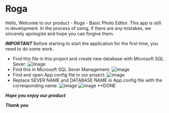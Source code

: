 # Roga
Hello, Welcome to our product - Roga - Basic Photo Editor.
This app is still in development. In the process of using, if there are any mistakes, we sincerely apologize and hope you can forgive them.

***IMPORTANT***
Before starting to start the application for the first time, you need to do some work.
- Find this file in this project and create new database with Microsoft SQL Sever:
![image](https://user-images.githubusercontent.com/106144398/217645658-64a35125-4221-449c-8e0e-e5fd04ed9e69.png)
- Find this in Microsoft SQL Sever Management:
![image](https://user-images.githubusercontent.com/106144398/217646489-c0184f7d-a544-48e5-8244-648080ffafa8.png)
- Find and open App.config file in our project: 
![image](https://user-images.githubusercontent.com/106144398/217646676-9033b806-c46c-41c9-8f13-1f45297b9c7b.png)
- Replace SEVER NAME and DATABASE NAME in App.config file with the corresponding name:
![image](https://user-images.githubusercontent.com/106144398/217647269-17fcb08b-d82c-43b3-87cf-842168bda379.png)
![image](https://user-images.githubusercontent.com/106144398/217647564-37b91d00-ab6f-40a9-a825-5ea1868ff81d.png)
**DONE

***Hope you enjoy our product***

***Thank you***
